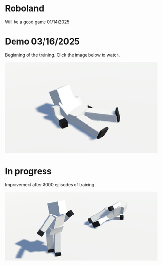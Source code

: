 # Roboland
Will be a good game 01/14/2025

# Demo 03/16/2025
Beginning of the training.
Click the image below to watch.

[![Demo](Assets/DemoCover.png)](https://www.youtube.com/watch?v=3q-qDRGiz1I)

# In progress
Improvement after 8000 episodes of training.

![Demo](Assets/ProjectDemo_EBBSB_2025_img_1.png)
